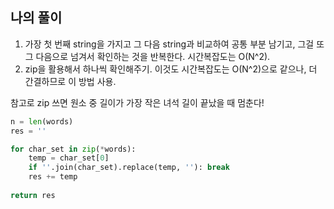 ## 나의 풀이

1. 가장 첫 번째 string을 가지고 그 다음 string과 비교하여 공통 부분 남기고, 그걸 또 그 다음으로 넘겨서 확인하는 것을 반복한다. 시간복잡도는 O(N^2).
2. zip을 활용해서 하나씩 확인해주기. 이것도 시간복잡도는 O(N^2)으로 같으나, 더 간결하므로 이 방법 사용.

참고로 zip 쓰면 원소 중 길이가 가장 작은 녀석 길이 끝났을 때 멈춘다!  

```python
n = len(words)
res = ''

for char_set in zip(*words):
    temp = char_set[0]
    if ''.join(char_set).replace(temp, ''): break
    res += temp
    
return res
```
